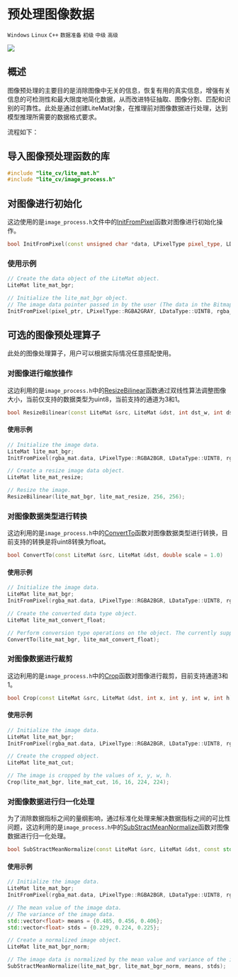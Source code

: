 # 预处理图像数据

`Windows` `Linux` `C++` `数据准备` `初级` `中级` `高级`

<a href="https://gitee.com/mindspore/docs/blob/master/docs/lite/docs/source_zh_cn/use/image_processing.md" target="_blank"><img src="https://mindspore-website.obs.cn-north-4.myhuaweicloud.com/website-images/master/resource/_static/logo_source.png"></a>

## 概述

图像预处理的主要目的是消除图像中无关的信息，恢复有用的真实信息，增强有关信息的可检测性和最大限度地简化数据，从而改进特征抽取、图像分割、匹配和识别的可靠性。此处是通过创建LiteMat对象，在推理前对图像数据进行处理，达到模型推理所需要的数据格式要求。

流程如下：

## 导入图像预处理函数的库

```cpp
#include "lite_cv/lite_mat.h"
#include "lite_cv/image_process.h"
```

## 对图像进行初始化

这边使用的是`image_process.h`文件中的[InitFromPixel](https://www.mindspore.cn/lite/api/zh-CN/master/generate/function_mindspore_dataset_InitFromPixel-1.html)函数对图像进行初始化操作。

```cpp
bool InitFromPixel(const unsigned char *data, LPixelType pixel_type, LDataType data_type, int w, int h, LiteMat &m)
```

### 使用示例

```cpp
// Create the data object of the LiteMat object.
LiteMat lite_mat_bgr;

// Initialize the lite_mat_bgr object.
// The image data pointer passed in by the user (The data in the Bitmap corresponding to the Android platform).
InitFromPixel(pixel_ptr, LPixelType::RGBA2GRAY, LDataType::UINT8, rgba_mat.cols, rgba_mat.rows, lite_mat_bgr);
```

## 可选的图像预处理算子

此处的图像处理算子，用户可以根据实际情况任意搭配使用。

### 对图像进行缩放操作

这边利用的是`image_process.h`中的[ResizeBilinear](https://www.mindspore.cn/lite/api/zh-CN/master/generate/function_mindspore_dataset_ResizeBilinear-1.html)函数通过双线性算法调整图像大小，当前仅支持的数据类型为uint8，当前支持的通道为3和1。

```cpp
bool ResizeBilinear(const LiteMat &src, LiteMat &dst, int dst_w, int dst_h)
```

#### 使用示例

```cpp
// Initialize the image data.
LiteMat lite_mat_bgr;
InitFromPixel(rgba_mat.data, LPixelType::RGBA2BGR, LDataType::UINT8, rgba_mat.cols, rgba_mat.rows, lite_mat_bgr);

// Create a resize image data object.
LiteMat lite_mat_resize;

// Resize the image.
ResizeBilinear(lite_mat_bgr, lite_mat_resize, 256, 256);
```

### 对图像数据类型进行转换

这边利用的是`image_process.h`中的[ConvertTo](https://www.mindspore.cn/lite/api/zh-CN/master/generate/function_mindspore_dataset_ConvertTo-1.html)函数对图像数据类型进行转换，目前支持的转换是将uint8转换为float。

```cpp
bool ConvertTo(const LiteMat &src, LiteMat &dst, double scale = 1.0)
```

#### 使用示例

```cpp
// Initialize the image data.
LiteMat lite_mat_bgr;
InitFromPixel(rgba_mat.data, LPixelType::RGBA2BGR, LDataType::UINT8, rgba_mat.cols, rgba_mat.rows, lite_mat_bgr);

// Create the converted data type object.
LiteMat lite_mat_convert_float;

// Perform conversion type operations on the object. The currently supported conversion is to convert uint8 to float.
ConvertTo(lite_mat_bgr, lite_mat_convert_float);
```

### 对图像数据进行裁剪

这边利用的是`image_process.h`中的[Crop](https://www.mindspore.cn/lite/api/zh-CN/master/generate/function_mindspore_dataset_Crop-1.html)函数对图像进行裁剪，目前支持通道3和1。

```cpp
bool Crop(const LiteMat &src, LiteMat &dst, int x, int y, int w, int h)
```

#### 使用示例

```cpp
// Initialize the image data.
LiteMat lite_mat_bgr;
InitFromPixel(rgba_mat.data, LPixelType::RGBA2BGR, LDataType::UINT8, rgba_mat.cols, rgba_mat.rows, lite_mat_bgr);

// Create the cropped object.
LiteMat lite_mat_cut;

// The image is cropped by the values of x, y, w, h.
Crop(lite_mat_bgr, lite_mat_cut, 16, 16, 224, 224);
```

### 对图像数据进行归一化处理

为了消除数据指标之间的量纲影响，通过标准化处理来解决数据指标之间的可比性问题，这边利用的是`image_process.h`中的[SubStractMeanNormalize](https://www.mindspore.cn/lite/api/zh-CN/master/generate/function_mindspore_dataset_SubStractMeanNormalize-1.html)函数对图像数据进行归一化处理。

```cpp
bool SubStractMeanNormalize(const LiteMat &src, LiteMat &dst, const std::vector<float> &mean, const std::vector<float> &std)
```

#### 使用示例

```cpp
// Initialize the image data.
LiteMat lite_mat_bgr;
InitFromPixel(rgba_mat.data, LPixelType::RGBA2BGR, LDataType::UINT8, rgba_mat.cols, rgba_mat.rows, lite_mat_bgr);

// The mean value of the image data.
// The variance of the image data.
std::vector<float> means = {0.485, 0.456, 0.406};
std::vector<float> stds = {0.229, 0.224, 0.225};

// Create a normalized image object.
LiteMat lite_mat_bgr_norm;

// The image data is normalized by the mean value and variance of the image data.
SubStractMeanNormalize(lite_mat_bgr, lite_mat_bgr_norm, means, stds);
```
